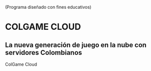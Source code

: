 (Programa diseñado con fines educativos)

# COLGAME CLOUD

## La nueva generación de juego en la nube con servidores Colombianos

ColGame Cloud